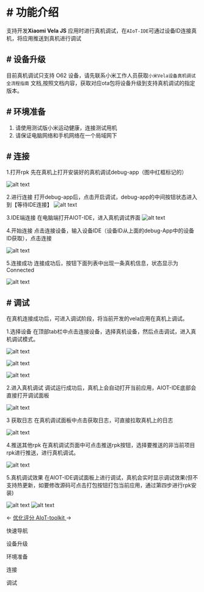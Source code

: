 <!-- 源地址: https://iot.mi.com/vela/quickapp/zh/tools/devicedebug/start.html -->

# # 功能介绍

支持开发**Xiaomi Vela JS** 应用时进行真机调试，在`AIoT-IDE`可通过设备ID连接真机，将应用推送到真机进行调试

## # 设备升级

目前真机调试只支持 O62 设备，请先联系小米工作人员获取`小米Vela设备真机调试全流程指南` 文档,按照文档内容，获取对应ota包将设备升级到支持真机调试的指定版本。

## # 环境准备

  1. 请使用测试版小米运动健康，连接测试用机
  2. 请保证电脑网络和手机网络在一个局域网下

## # 连接

1.打开rpk 先在真机上打开安装好的真机调试debug-app（图中红框标记的）

![alt text](../../images/ide-emulator-22.41d3d91b.png)

2.进行连接 打开debug-app后，点击开启调试，debug-app的中间按钮状态进入到【等待IDE连接】 ![alt text](../../images/ide-emulator-23.f5d6bfbf.png)

3.IDE端连接 在电脑端打开AIOT-IDE，进入真机调试界面 ![alt text](../../images/ide-emulator-24.f2efeeef.png)

4.开始连接 点击连接设备，输入设备IDE（设备ID从上面的debug-App中的设备ID获取），点击连接

![alt text](../../images/ide-emulator-25.b2d20fa1.png)

5.连接成功 连接成功后，按钮下面列表中出现一条真机信息，状态显示为Connected

![alt text](../../images/ide-emulator-26.d15ba73a.png)

## # 调试

在真机连接成功后，可进入调试阶段，将当前开发的vela应用在真机上调试。

1.选择设备 在顶部tab栏中点击连接设备，选择真机设备，然后点击调试，进入真机调试模式。

![alt text](../../images/ide-emulator-27.0eac6b00.png)

![alt text](../../images/ide-emulator-28.f70a3e14.png)

![alt text](../../images/ide-emulator-29.eab9fabd.png)

2.进入真机调试 调试运行成功后，真机上会自动打开当前应用，AIOT-IDE底部会直接打开调试面板

![alt text](../../images/ide-emulator-30.3466a9ed.png)

3 获取日志 在真机调试面板中点击获取日志，可直接拉取真机上的日志

![alt text](../../images/ide-emulator-31.2c1ac926.png)

4.推送其他rpk 在真机调试页面中可点击推送rpk按钮，选择要推送的非当前项目rpk进行推送，进行真机调试。

![alt text](../../images/ide-emulator-32.07ccb16f.png)

5.真机调试效果 在AIOT-IDE调试面板上进行调试，真机会实时显示调试效果(但不支持热更新，如要修改源码可点击打包按钮打包当前应用，通过第四步进行rpk安装)

![alt text](../../images/ide-emulator-33.758e313e.png) ![alt text](../../images/ide-emulator-34.0f56355b.png)

← [ 优化评分 ](</vela/quickapp/zh/tools/debug/audit.html>) [ AIoT-toolkit ](</vela/quickapp/zh/tools/toolkit/start.html>) → 

快速导航

设备升级

环境准备

连接

调试
